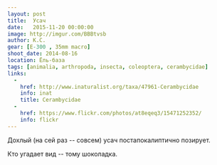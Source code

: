 ```yaml
---
layout: post
title:  Усач
date:   2015-11-20 00:00:00
image: http://imgur.com/BBBtvsb
author: К.С.
gear: [E-300 , 35mm macro]
shoot_date: 2014-08-16
location: Ёль-база
tags: [animalia, arthropoda, insecta, coleoptera, cerambycidae]
links:
  -
    href: http://www.inaturalist.org/taxa/47961-Cerambycidae
    info: inat
    title: Cerambycidae
  -
    href: https://www.flickr.com/photos/at8eqeq3/15471252352/
    info: flickr
---
```


Дохлый (на сей раз -- совсем) усач постапокалиптично позирует.

Кто угадает вид -- тому шоколадка.
